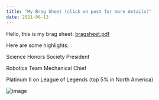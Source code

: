 ```yaml
---
title: "My Brag Sheet (click on post for more details)"
date: 2021-06-13
---
```

Hello, this is my brag sheet:
[bragsheet.pdf](https://github.com/Dunwich8/github-pages-with-jekyll/files/6644299/bragsheet.pdf)


Here are some highlights:

Science Honors Society President

Robotics Team Mechanical Chief

Platinum II on League of Legends (top 5% in North America)

![image](https://user-images.githubusercontent.com/85840154/121819553-ae1a9500-cc5b-11eb-99e5-2f2aae423a65.png)



